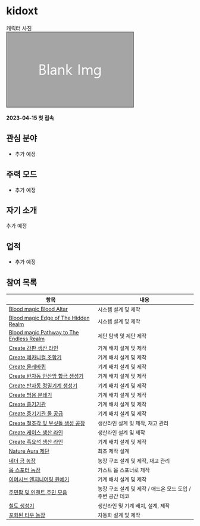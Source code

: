 # kidoxt

캐릭터 사진  
![캐릭터](../../asset/blank_img.jpg)

**2023-04-15 첫 접속**

## 관심 분야

- 추가 예정

## 주력 모드

- 추가 예정

## 자기 소개

추가 예정

## 업적

- 추가 예정

## 참여 목록

<!-- tag_target_open:reverse_link_list:member_contribute -->
|항목|내용|
|--|--|
|[Blood magic Blood Altar](../systems/bl_blood_alter.md)|시스템 설계 및 제작|
|[Blood magic Edge of The Hidden Realm](../systems/bl_edge_of_the_hidden_realm.md)|시스템 설계 및 제작|
|[Blood magic Pathway to The Endless Realm](../systems/bl_pathway_to_the_endless_realm.md)|제단 탐색 및 제단 제작|
|[Create 강판 생산 라인](../systems/create_plate_line.md)|기계 배치 설계 및 제작|
|[Create 메카니컬 조합기](../systems/create_mechanical_crafter.md)|기계 배치 설계 및 제작|
|[Create 물레바퀴](../systems/create_waterwheel.md)|기계 배치 설계 및 제작|
|[Create 반자동 안산암 합금 생성기](../systems/create_semiauto_andesite_alloy_maker.md)|기계 배치 설계 및 제작|
|[Create 반자동 정밀기계 생성기](../systems/create_semiauto_refinedmachine_generator.md)|기계 배치 설계 및 제작|
|[Create 범용 분쇄기](../systems/create_universial_crusher.md)|기계 배치 설계 및 제작|
|[Create 증기기관](../systems/create_steam_engine.md)|기계 배치 설계 및 제작|
|[Create 증기기관 물 공급](../systems/create_water_supply.md)|기계 배치 설계 및 제작|
|[Create 철조각 및 부싯돌 생성 공장](../systems/create_iron_flint_steal_factory.md)|생산라인 설계 및 제작, 재고 관리|
|[Create 케이스 생산 라인](../systems/create_case_line.md)|생산라인 설계 및 제작|
|[Create 흑요석 생산 라인](../systems/create_obsidian_line.md)|기계 배치 설계 및 제작|
|[Nature Aura 제단](../systems/na_altar.md)|최초 제작 설계|
|[네더 금 농장](../systems/nether_gold_farm.md)|농장 구조 설계 및 제작, 재고 관리|
|[몹 스포터 농장](../systems/mobspawner_farm.md)|가스트 몹 스포너로 제작|
|[이머시브 엔지니어링 원예기](../systems/ie_garden_clothe.md)|기계 배치 설계 및 제작|
|[주민팜 및 인챈트 주민 모음](../systems/viliager_farm.md)|농장 구조 설계 및 제작 / 애드온 모드 도입 / 주변 공간 데코|
|[철도 생성기](../systems/rail_generator.md)|생산라인 및 기계 배치, 설계, 제작|
|[포화된 타우 농장](../systems/saturated_tau_farm.md)|자동화 설계 및 제작|
<!-- tag_close -->